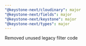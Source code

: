 ```yaml
---
"@keystone-next/cloudinary": major
"@keystone-next/fields": major
"@keystone-next/keystone": major
"@keystone-next/types": major
---
```


Removed unused legacy filter code
